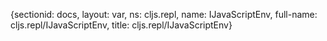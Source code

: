 {sectionid: docs, layout: var, ns: cljs.repl, name: IJavaScriptEnv, full-name: cljs.repl/IJavaScriptEnv,
  title: cljs.repl/IJavaScriptEnv}
